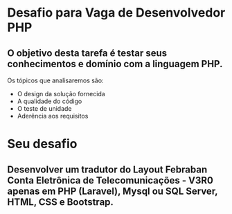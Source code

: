 # Desafio para Vaga de Desenvolvedor PHP
## O objetivo desta tarefa é testar seus conhecimentos e domínio com a linguagem PHP.

Os tópicos que analisaremos são:
* O design da solução fornecida
* A qualidade do código
* O teste de unidade
* Aderência aos requisitos

# Seu desafio
## Desenvolver um tradutor do Layout Febraban Conta Eletrônica de Telecomunicações - V3R0 apenas em PHP (Laravel), Mysql ou SQL Server, HTML, CSS e Bootstrap. 

